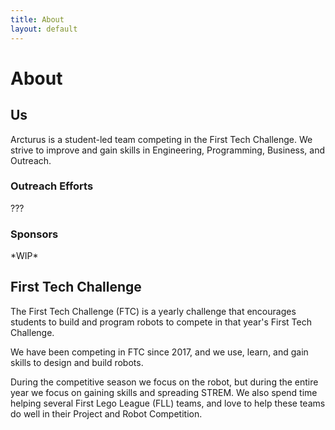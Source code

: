 ```yaml
---
title: About
layout: default
---
```


# About

## Us

Arcturus is a student-led team competing in the First Tech Challenge. We strive to improve and gain skills in Engineering, Programming, Business, and Outreach.

### Outreach Efforts

???

### Sponsors

\*WIP\*

## First Tech Challenge

The First Tech Challenge (FTC) is a yearly challenge that encourages students to build and program robots to compete in that year's First Tech Challenge.

We have been competing in FTC since 2017, and we use, learn, and gain skills to design and build robots.

During the competitive season we focus on the robot, but during the entire year we focus on gaining skills and spreading STREM.
We also spend time helping several First Lego League (FLL) teams, and love to help these teams do well in their Project and Robot Competition.

